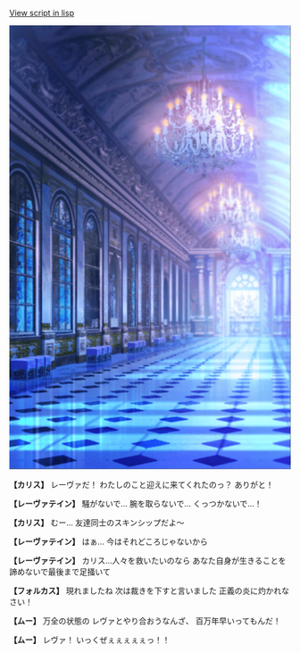 [View script in lisp](../scripts/100212151.txt)

![mamon_room.png](../images/backgrounds/mamon_room.png)

**【カリス】**
レーヴァだ！
わたしのこと迎えに来てくれたのっ？
ありがと！

**【レーヴァテイン】**
騒がないで…
腕を取らないで…
くっつかないで…！

**【カリス】**
むー…
友達同士のスキンシップだよ～

**【レーヴァテイン】**
はぁ…
今はそれどころじゃないから

**【レーヴァテイン】**
カリス…人々を救いたいのなら
あなた自身が生きることを
諦めないで最後まで足掻いて

**【フォルカス】**
現れましたね
次は裁きを下すと言いました
正義の炎に灼かれなさい！

**【ムー】**
万全の状態の
レヴァとやり合おうなんざ、
百万年早いってもんだ！

**【ムー】**
レヴァ！
いっくぜぇぇぇぇぇっ！！
